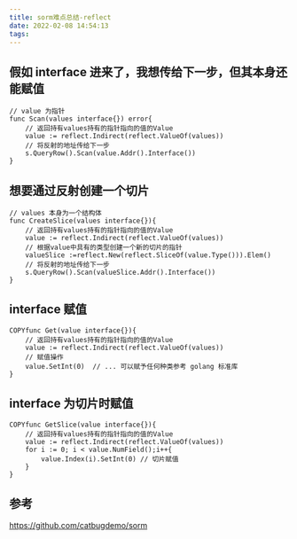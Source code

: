 ```yaml
---
title: sorm难点总结-reflect
date: 2022-02-08 14:54:13
tags:
---
```


## 假如 interface 进来了，我想传给下一步，但其本身还能赋值
<!--more-->
```
// value 为指针
func Scan(values interface{}) error{
    // 返回持有values持有的指针指向的值的Value
    value := reflect.Indirect(reflect.ValueOf(values))
    // 将反射的地址传给下一步
    s.QueryRow().Scan(value.Addr().Interface())
}
```

## 想要通过反射创建一个切片

```
// values 本身为一个结构体
func CreateSlice(values interface{}){
    // 返回持有values持有的指针指向的值的Value
    value := reflect.Indirect(reflect.ValueOf(values))
    // 根据value中具有的类型创建一个新的切片的指针
    valueSlice :=reflect.New(reflect.SliceOf(value.Type())).Elem()
    // 将反射的地址传给下一步
    s.QueryRow().Scan(valueSlice.Addr().Interface())
}
```

## interface 赋值

```
COPYfunc Get(value interface{}){
    // 返回持有values持有的指针指向的值的Value
    value := reflect.Indirect(reflect.ValueOf(values))
    // 赋值操作
    value.SetInt(0)  // ... 可以赋予任何种类参考 golang 标准库
}
```

## interface 为切片时赋值

```
COPYfunc GetSlice(value interface{}){
    // 返回持有values持有的指针指向的值的Value
    value := reflect.Indirect(reflect.ValueOf(values))
    for i := 0; i < value.NumField();i++{
        value.Index(i).SetInt(0) // 切片赋值
    }
}
```

## 参考

https://github.com/catbugdemo/sorm

